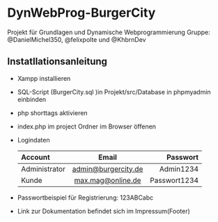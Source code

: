 # DynWebProg-BurgerCity
Projekt für Grundlagen und Dynamische Webprogrammierung
Gruppe: @DanielMichel350, @felixpolte und @KhbrnDev

## Instatllationsanleitung
- Xampp installieren
- SQL-Script (BurgerCity.sql )in Projekt/src/Database in phpmyadmin einbinden
- php shorttags aktivieren
- index.php im project Ordner im Browser öffenen
- Logindaten

    |Account|Email|Passwort|
    | :------------- | :----------: | -----------: |
    | Administrator|admin@burgercity.de|Admin1234|
    |Kunde|max.mag@online.de|Passwort1234|
- Passwortbeispiel für Registrierung: 123ABCabc
- Link zur Dokumentation befindet sich im Impressum(Footer)